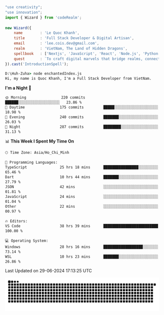 <!--x axis divider-->

```js 
"use creativity";
"use innovation";
import { Wizard } from 'codeRealm';

new Wizard({
    name        : 'Le Quoc Khanh',
    title       : 'Full Stack Developer & Digital Artisan',
    email       : 'lee.cois.dev@gmail.com',
    realm       : 'VietNam, The Land of Hidden Dragons',
    spellbook   : ['Nextjs', 'JavaScript', 'React', 'Node.js', 'Python', 'Django', 'Cloud Services'],
    quest       : `To craft digital marvels that bridge realms, connect cultures, and bring imagination to life.`,
}).cast('IntroductionSpell');
```

```cmd
D:\Huh-Zuha> node enchantedIndex.js
Hi, my name is Quoc Khanh, I'm a Full Stack Developer from VietNam.
```
<!--START_SECTION:waka-->
**I'm a Night 🦉** 

```text
🌞 Morning                220 commits         ██████░░░░░░░░░░░░░░░░░░░   23.86 % 
🌆 Daytime                175 commits         █████░░░░░░░░░░░░░░░░░░░░   18.98 % 
🌃 Evening                240 commits         ███████░░░░░░░░░░░░░░░░░░   26.03 % 
🌙 Night                  287 commits         ████████░░░░░░░░░░░░░░░░░   31.13 % 
```


📊 **This Week I Spent My Time On** 

```text
🕑︎ Time Zone: Asia/Ho_Chi_Minh

💬 Programming Languages: 
TypeScript               25 hrs 18 mins      ████████████████░░░░░░░░░   65.46 % 
Dart                     10 hrs 44 mins      ███████░░░░░░░░░░░░░░░░░░   27.79 % 
JSON                     42 mins             ░░░░░░░░░░░░░░░░░░░░░░░░░   01.81 % 
JavaScript               24 mins             ░░░░░░░░░░░░░░░░░░░░░░░░░   01.04 % 
Other                    22 mins             ░░░░░░░░░░░░░░░░░░░░░░░░░   00.97 % 

🔥 Editors: 
VS Code                  38 hrs 39 mins      █████████████████████████   100.00 % 

💻 Operating System: 
Windows                  28 hrs 16 mins      ██████████████████░░░░░░░   73.14 % 
WSL                      10 hrs 23 mins      ███████░░░░░░░░░░░░░░░░░░   26.86 % 
```


 Last Updated on 29-06-2024 17:13:25 UTC
<!--END_SECTION:waka-->
<picture>
  <source media="(prefers-color-scheme: dark)" srcset="https://raw.githubusercontent.com/leecois/leecois/output/github-contribution-grid-snake-dark.svg">
  <source media="(prefers-color-scheme: light)" srcset="https://raw.githubusercontent.com/leecois/leecois/output/github-contribution-grid-snake.svg">
  <img alt="github contribution grid snake animation" src="https://raw.githubusercontent.com/leecois/leecois/output/github-contribution-grid-snake.svg">
</picture>
